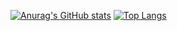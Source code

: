 [![Anurag's GitHub stats](https://github-readme-stats.vercel.app/api?username=lelemita&show_icons=true&hide=prs,contribs)](https://github.com/anuraghazra/github-readme-stats)
[![Top Langs](https://github-readme-stats.vercel.app/api/top-langs/?username=lelemita&layout=compact)](https://github.com/anuraghazra/github-readme-stats)

